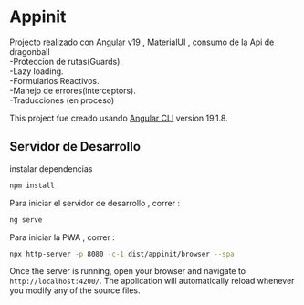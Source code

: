 # Appinit
Projecto realizado con Angular v19 , MaterialUI , consumo de la Api de dragonball   
-Proteccion de rutas(Guards).  
-Lazy loading.  
-Formularios Reactivos.  
-Manejo de errores(interceptors).   
-Traducciones (en proceso)    

This project fue creado usando  [Angular CLI](https://github.com/angular/angular-cli) version 19.1.8.

## Servidor de Desarrollo

instalar dependencias

```bash
npm install
```

Para iniciar el servidor de desarrollo , correr : 
```bash
ng serve
```

Para iniciar la PWA , correr : 
```bash
npx http-server -p 8080 -c-1 dist/appinit/browser --spa
```

Once the server is running, open your browser and navigate to `http://localhost:4200/`. The application will automatically reload whenever you modify any of the source files.

